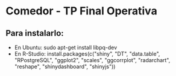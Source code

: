 # Comedor - TP Final Operativa

## Para instalarlo:

* En Ubuntu: sudo apt-get install libpq-dev
* En R-Studio: install.packages(c("shiny", "DT", "data.table", "RPostgreSQL", "ggplot2", "scales", "ggcorrplot", "radarchart", "reshape", "shinydashboard", "shinyjs"))
